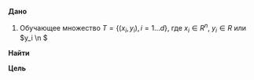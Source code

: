**Дано**
1. Обучающее множество $T = \{(x_i, y_i), i = 1\dots d\}$, где $x_i \in R^n$, $y_i \in R$ или $y_i \n $


**Найти**

**Цель**